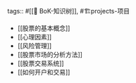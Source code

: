 tags:: #[[🌲 BoK-知识树]], #🏗️projects-项目

- [[股票的基本概念]]
- [[心理因素]]
- [[风险管理]]
- [[股票市场的分析方法]]
- [[股票交易系统]]
- [[如何开户和交易]]